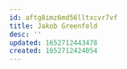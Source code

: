 ```yaml
---
id: aftg8imz6md56lltxcvr7vf
title: Jakob Greenfeld
desc: ''
updated: 1652712443478
created: 1652712424054
---
```


